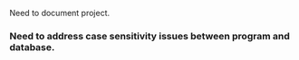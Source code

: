 Need to document project.

### Need to address case sensitivity issues between program and database. ###